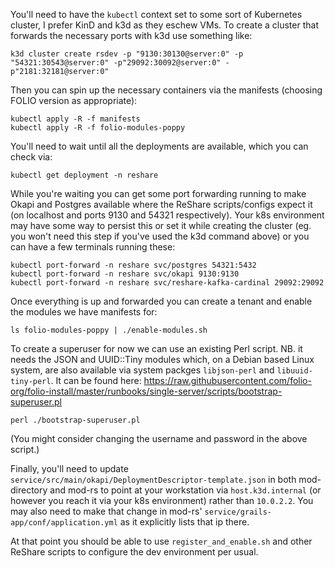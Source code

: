 You'll need to have the `kubectl` context set to some sort of Kubernetes
cluster, I prefer KinD and k3d as they eschew VMs. To create a cluster that
forwards the necessary ports with k3d use something like:

```
k3d cluster create rsdev -p "9130:30130@server:0" -p "54321:30543@server:0" -p"29092:30092@server:0" -p"2181:32181@server:0"
```

Then you can spin up the necessary containers via the manifests (choosing FOLIO version as appropriate):

```
kubectl apply -R -f manifests
kubectl apply -R -f folio-modules-poppy
```

You'll need to wait until all the deployments are available, which you can check via:

```
kubectl get deployment -n reshare
```

While you're waiting you can get some port forwarding running to make Okapi and
Postgres available where the ReShare scripts/configs expect it (on localhost
and ports 9130 and 54321 respectively). Your k8s environment may have some way
to persist this or set it while creating the cluster (eg. you won't need this
step if you've used the k3d command above) or you can have a few terminals
running these:

```
kubectl port-forward -n reshare svc/postgres 54321:5432
kubectl port-forward -n reshare svc/okapi 9130:9130
kubectl port-forward -n reshare svc/reshare-kafka-cardinal 29092:29092
```

Once everything is up and forwarded you can create a tenant and enable the
modules we have manifests for:

```
ls folio-modules-poppy | ./enable-modules.sh
```

To create a superuser for now we can use an existing Perl script. NB. it needs
the JSON and UUID::Tiny modules which, on a Debian based Linux system, are also
available via system packges `libjson-perl` and `libuuid-tiny-perl`. It can be
found here:
https://raw.githubusercontent.com/folio-org/folio-install/master/runbooks/single-server/scripts/bootstrap-superuser.pl

```
perl ./bootstrap-superuser.pl
```

(You might consider changing the username and password in the above script.)

Finally, you'll need to update
`service/src/main/okapi/DeploymentDescriptor-template.json` in both
mod-directory and mod-rs to point at your workstation via `host.k3d.internal`
(or however you reach it via your k8s environment) rather than `10.0.2.2`. You
may also need to make that change in mod-rs'
`service/grails-app/conf/application.yml` as it explicitly lists that ip there.

At that point you should be able to use `register_and_enable.sh` and other
ReShare scripts to configure the dev environment per usual.

